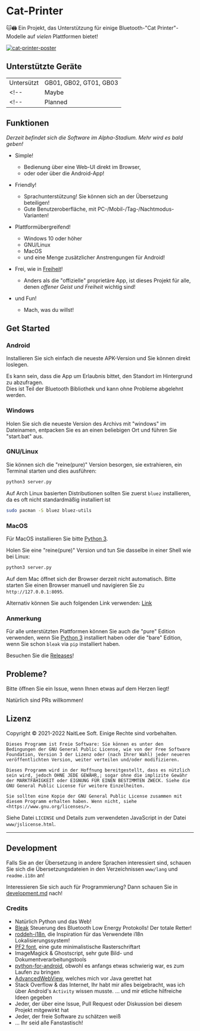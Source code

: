 
# Cat-Printer

🐱🖨 Ein Projekt, das Unterstützung für einige Bluetooth-"Cat Printer"-Modelle auf *vielen* Plattformen bietet!

[![cat-printer-poster](https://repository-images.githubusercontent.com/403563361/ad018f6e-3a6e-4028-84b2-205f7d35c22b)](https://repository-images.githubusercontent.com/403563361/ad018f6e-3a6e-4028-84b2-205f7d35c22b)

## Unterstützte Geräte


|    |    |
|----|----|
| Untersützt | GB01, GB02, GT01, GB03  |
<!-- | Maybe     | N/A | -->
<!-- | Planned   | N/A | -->

## Funktionen

*Derzeit befindet sich die Software im Alpha-Stadium. Mehr wird es bald geben!*

- Simple!
  - Bedienung über eine Web-UI direkt im Browser,
  - oder oder über die Android-App!

- Friendly!
  - Sprachunterstützung! Sie können sich an der Übersetzung beteiligen!
  - Gute Benutzeroberfläche, mit PC-/Mobil-/Tag-/Nachtmodus-Varianten!

- Plattformübergreifend!
  - Windows 10 oder höher
  - GNU/Linux
  - MacOS
  - und eine Menge zusätzlicher Anstrengungen für Android!

- Frei, wie in [Freiheit](https://www.gnu.org/philosophy/free-sw.de.html)!
  - Anders als die "offizielle" proprietäre App, ist dieses Projekt für alle, denen *offener Geist und Freiheit* wichtig sind!

- und Fun!
  - Mach, was du willst!

## Get Started

### Android

Installieren Sie sich einfach die neueste APK-Version und Sie können direkt loslegen. 

Es kann sein, dass die App um Erlaubnis bittet, den Standort im Hintergrund zu abzufragen.  
Dies ist Teil der Bluetooth Bibliothek und kann ohne Probleme abgelehnt werden.

### Windows

Holen Sie sich die neueste Version des Archivs mit "windows" im Dateinamen, entpacken Sie es an einen beliebigen Ort und führen Sie "start.bat" aus.

### GNU/Linux

Sie können sich die "reine(pure)" Version besorgen, sie extrahieren, ein Terminal starten und dies ausführen:  
```bash
python3 server.py
```

Auf Arch Linux basierten Distributionen sollten Sie zuerst `bluez` installieren, da es oft nicht standardmäßig installiert ist
```bash
sudo pacman -S bluez bluez-utils
```

### MacOS

Für MacOS installieren Sie bitte [Python 3](https://www.python.org/).

Holen Sie eine "reine(pure)" Version und tun Sie dasselbe in einer Shell wie bei Linux:  
```bash
python3 server.py
```

Auf dem Mac öffnet sich der Browser derzeit nicht automatisch. Bitte starten Sie einen Browser manuell und navigieren Sie zu `http://127.0.0.1:8095`. 

Alternativ können Sie auch folgenden Link verwenden: [Link](http://127.0.0.1:8095)


### Anmerkung

Für alle unterstützten Plattformen können Sie auch die "pure" Edition verwenden, wenn Sie [Python 3](https://www.python.org/) installiert haben oder die "bare" Edition, wenn Sie schon `bleak` via `pip` installiert haben.

Besuchen Sie die [Releases](https://github.com/NaitLee/Cat-Printer/releases)!

## Probleme?

Bitte öffnen Sie ein Issue, wenn Ihnen etwas auf dem Herzen liegt!

Natürlich sind PRs willkommen!

## Lizenz

Copyright © 2021-2022 NaitLee Soft. Einige Rechte sind vorbehalten.

```
Dieses Programm ist Freie Software: Sie können es unter den Bedingungen der GNU General Public License, wie von der Free Software Foundation, Version 3 der Lizenz oder (nach Ihrer Wahl) jeder neueren veröffentlichten Version, weiter verteilen und/oder modifizieren.

Dieses Programm wird in der Hoffnung bereitgestellt, dass es nützlich sein wird, jedoch OHNE JEDE GEWÄHR,; sogar ohne die implizite Gewähr der MARKTFÄHIGKEIT oder EIGNUNG FÜR EINEN BESTIMMTEN ZWECK. Siehe die GNU General Public License für weitere Einzelheiten.

Sie sollten eine Kopie der GNU General Public License zusammen mit diesem Programm erhalten haben. Wenn nicht, siehe <https://www.gnu.org/licenses/>.
```

Siehe Datei `LICENSE` und Details zum verwendeten JavaScript in der Datei `www/jslicense.html`.

--------

## Development

Falls Sie an der Übersetzung in andere Sprachen interessiert sind, schauen Sie sich die Übersetzungsdateien in den Verzeichnissen `www/lang` und `readme.i18n` an!

Interessieren Sie sich auch für Programmierung? Dann schauen Sie in [development.md](development.md) nach!

### Credits

- Natürlich Python und das Web!
- [Bleak](https://bleak.readthedocs.io/en/latest/) Steuerung des Bluetooth Low Energy Protokolls! Der totale Retter!
- [roddeh-i18n](https://github.com/roddeh/i18njs), die Inspiration für das Verwendete i18n Lokalisierungssystem!
- [PF2 font](http://grub.gibibit.com/New_font_format), eine gute minimalistische Rasterschriftart
- ImageMagick & Ghostscript, sehr gute Bild- und Dokumentverarbeitungstools
- [python-for-android](https://python-for-android.readthedocs.io/en/latest/), obwohl es anfangs etwas schwierig war, es zum Laufen zu bringen
- [AdvancedWebView](https://github.com/delight-im/Android-AdvancedWebView), welches mich vor Java gerettet hat
- Stack Overflow & das Internet, Ihr habt mir alles beigebracht, was ich über Android's `Activity` wissen musste.
  ... und mir etliche hilfreiche Ideen gegeben
- Jeder, der über eine Issue, Pull Request oder Diskussion bei diesem Projekt mitgewirkt hat
- Jeder, der freie Software zu schätzen weiß
- ... Ihr seid alle Fanstastisch!